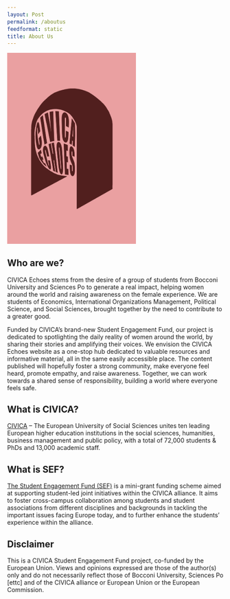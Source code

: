 ```yaml
---
layout: Post
permalink: /aboutus
feedformat: static
title: About Us
---
```




<img src="assets/img/civica.JPG" alt="Alt Text" title="Title Here" width="300">

## Who are we?

CIVICA Echoes stems from the desire of a group of students from Bocconi University and Sciences Po to generate a real impact, helping women around the world and raising awareness on the female experience. We are students of Economics, International Organizations Management, Political Science, and Social Sciences, brought together by the need to contribute to a greater good. 

Funded by CIVICA’s brand-new Student Engagement Fund, our project is dedicated to spotlighting the daily reality of women around the world, by sharing their stories and amplifying their voices. We envision the CIVICA Echoes website as a one-stop hub dedicated to valuable resources and informative material, all in the same easily accessible place.  The content published will hopefully foster a strong community, make everyone feel heard, promote empathy, and raise awareness. Together, we can work towards a shared sense of responsibility, building a world where everyone feels safe. 

## What is CIVICA?

<a href="https://www.civica.eu/who-we-are/about-civica/">CIVICA</a> – The European University of Social Sciences unites ten leading European higher education institutions in the social sciences, humanities, business management and public policy, with a total of 72,000 students & PhDs and 13,000 academic staff.

## What is SEF? 
<a href="https://www.civica.eu/who-we-are/civica-ambassadors/student-initiatives/student-engagement-fund/">The Student Engagement Fund (SEF)</a> is a mini-grant funding scheme aimed at supporting student-led joint initiatives within the CIVICA alliance. It aims to foster cross-campus collaboration among students and student associations from different disciplines and backgrounds in tackling the important issues facing Europe today, and to further enhance the students’ experience within the alliance. 


## Disclaimer

This is a CIVICA Student Engagement Fund project, co-funded by the European Union.
Views and opinions expressed are those of the author(s) only and do not necessarily reflect those of Bocconi University, Sciences Po [ettc] and of the CIVICA alliance or European Union or the European Commission. 
